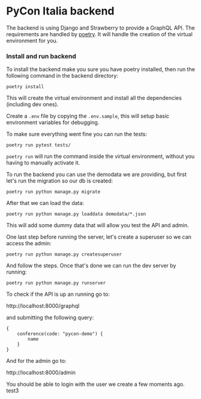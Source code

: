 # PyCon Italia backend

The backend is using Django and Strawberry to provide a GraphQL API. The
requirements are handled by [poetry](https://poetry.eustace.io). It will handle
the creation of the virtual environment for you.

### Install and run backend

To install the backend make you sure you have poetry installed, then run the
following command in the backend directory:

    poetry install

This will create the virtual environment and install all the dependencies
(including dev ones).

Create a `.env` file by copying the `.env.sample`, this will setup basic
environment variables for debugging.

To make sure everything went fine you can run the tests:

    poetry run pytest tests/

`poetry run` will run the command inside the virtual environment, without you
having to manually activate it.

To run the backend you can use the demodata we are providing, but first let's
run the migration so our db is created:

    poetry run python manage.py migrate

After that we can load the data:

    poetry run python manage.py loaddata demodata/*.json

This will add some dummy data that will allow you test the API and admin.

One last step before running the server, let's create a superuser so we can
access the admin:

    poetry run python manage.py createsuperuser

And follow the steps. Once that's done we can run the dev server by running:

    poetry run python manage.py runserver

To check if the API is up an running go to:

http://localhost:8000/graphql

and submitting the following query:

```gql
{
    conference(code: "pycon-demo") {
        name
    }
}
```

And for the admin go to:

http://localhost:8000/admin

You should be able to login with the user we create a few moments ago.
test3
